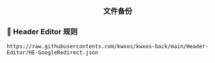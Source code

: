 <div align="center">
<h3>文件备份<h3>
</div>
  
### 🎉 Header Editor 规则
```
https://raw.githubusercontents.com/kwxos/kwxos-back/main/Header-Editor/HE-GoogleRedirect.json
